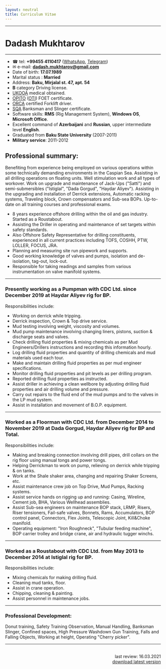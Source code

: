 ```yaml
---
layout: neutral
title: Curriculum Vitae
---
```


--------------------------------------------------------------------------------

# Dadash Mukhtarov

--------------------------------------------------------------------------------

- ☎ tel: **+99455 4110417** ([WhatsApp](https://wa.me/994554110417), [Telegram](https://t.me/rapatar))
- ✉ e-mail: **dadash.mukhtarov@gmail.com**
- Date of birth: **17.07.1989**
- Marital status : **Married**
- Address: **Baku, Mirjalal st. 47, apt. 54**
- **B** category Driving license.
- [UKOOA](https://www.ukooa.co.uk/) medical obtained.
- [OPITO](https://opito.com/) ([OTI](http://www.oti.az/)) FOET certificate.
- [ORCA](https://orcaoffshore.org/) certified Forklift driver.
- [SQA](https://sqagroup.az/) Banksman and Slinger certificate.
- Software skills: **RMS** (Rig Management System), **Windows OS**, **Microsoft Office**.
- Excellent command of **Azerbaijani** and **Russian**, upper intermediate level **English**.
- Graduated from **Baku State University** (2007-2011)
- **Military service**: 2011-2012

## Professional summary:

Benefiting from experience being employed on various operations within some technically demanding environments in the Caspian Sea. Assisting in all drilling operations on floating units. Well stimulation work and all types of workover. Work on upgrade and maintenance of Jack-Ups ("Satti") and semi-submersibles ("Istiglal", "Dada Gorgud", "Haydar Aliyev"). Assisting in the upgrading and installation of Derrick extensions, Automatic racking systems, Traveling block, Crown compensators and Sub-sea BOPs. Up-to-date on all training courses and professional exams.

- 8 years experience offshore drilling within the oil and gas industry. Started as a Roustabout.
- Assisting the Driller in operating and maintenance of set targets within safety standards.
- Also Offshore Safety Representative for drilling constituents, experienced in all current practices including TOFS, COSHH, PTW, LOLLER, FOCUS, JRA.
- Planning and measuring site run pipework and supports.
- Good working knowledge of valves and pumps, isolation and de-isolation, tag-out, lock-out.
- Responsible for taking readings and samples from various instrumentation on valve manifold systems.

--------------------------------------------------------------------------------

### Presently working as a Pumpman with CDC Ltd. since December 2019 at Haydar Aliyev rig for BP.

Responsibilities include:

- Working on derrick while tripping.
- Derrick inspection, Crown & Top drive service.
- Mud testing involving weight, viscosity and volumes.
- Mud pump maintenance involving changing liners, pistons, suction & discharge seats and valves.
- Check drilling fluid properties & mixing chemicals as per Mud Engineers/Drillers instructions and recording this information hourly.
- Log drilling fluid properties and quantity of drilling chemicals and mud materials used each tour.
- Make and maintain drilling fluid properties as per mud engineer specifications.
- Monitor drilling fluid properties and pit levels as per drilling program.
- Reported drilling fluid properties as instructed.
- Assist driller in achieving a clean wellbore by adjusting drilling fluid properties and air drilling volume and pressure.
- Carry out repairs to the fluid end of the mud pumps and to the valves in the LP mud system.
- Assist in installation and movement of B.O.P. equipment.

--------------------------------------------------------------------------------

### Worked as a Floorman with CDC Ltd. from December 2014 to November 2019 at Dada Gorgud, Haydar Aliyev rig for BP and Total.

Responsibilities include:

- Making and breaking connection involving drill pipes, drill collars on the rig floor using manual tongs and power tongs.
- Helping Derrickman to work on pump, relieving on derrick while tripping & on tanks.
- Work at the Shale shaker area, changing and repairing Shaker Screens, etc.
- Assist maintenance crew job on Top Drive, Mud Pumps, Racking systems.
- Assist service hands on rigging up and running: Casing, Wireline, Cement job, BHA, Various Wellhead assemblies.
- Assist Sub-sea engineers on maintenance BOP stack, LRMP, Risers, Riser tensioners, Fail-safe valves, Bonnets, Rams, Accumulators, BOP control panel, Connectors, Flex Joints, Telescopic Joint, Kill&Choke manifold.
- Operating equipment: "Iron Roughneck", "Tubular feeding machine", BOP carrier trolley and bridge crane, air and hydraulic tugger winchs.

--------------------------------------------------------------------------------

### Worked as a Roustabout with CDC Ltd. from May 2013 to December 2014 at Istiglal rig for BP.

Responsibilities include:

- Mixing chemicals for making drilling fluid.
- Cleaning mud tanks, floor.
- Assist in crane operation.
- Chipping, cleaning & painting.
- Assist personnel in maintenance jobs.

--------------------------------------------------------------------------------

### Professional Development:

Donut training, Safety Training Observation, Manual Handling, Banksman Slinger, Confined spaces, High Pressure Washdown Gun Training, Falls and Falling Objects, Working at height, Operating "Cherry picker".

--------------------------------------------------------------------------------

<br>

<div align="right">last review: 16.03.2021</div>

<div align="right">
  <a href="https://rapatar.eu.org/files/Dadash_Mukhtarov_CV.pdf">download latest version</a>
</div>

<br>
